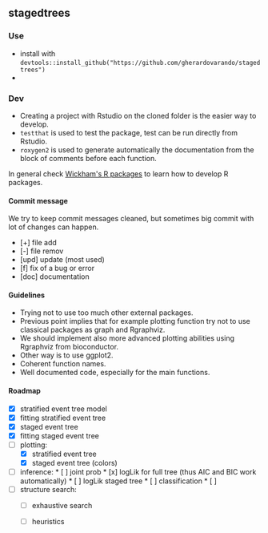 ## stagedtrees 

### Use

- install with
  `devtools::install_github("https://github.com/gherardovarando/stagedtrees")`
- 

### Dev

- Creating a project with Rstudio on the cloned folder is the easier way to
develop. 
- `testthat` is used to test the package, test can be run directly from
Rstudio.
- `roxygen2` is used to generate automatically the documentation from the
  block of comments before each function.

In general check [Wickham's R packages](http://r-pkgs.had.co.nz/) to learn
how to develop R packages. 


####  Commit message

We try to keep commit messages cleaned, but sometimes big commit with lot of
changes can happen. 

- [+] file add 
- [-] file remov
- [upd] update (most used)
- [f] fix of a bug or error
- [doc] documentation

#### Guidelines

- Trying not to use too much other external packages.
- Previous point implies that for example plotting function try not to use
  classical packages as graph and Rgraphviz. 
- We should implement also more advanced plotting abilities using Rgraphviz
  from bioconductor. 
- Other way is to use ggplot2. 
- Coherent function names. 
- Well documented code, especially for the main functions.

#### Roadmap 

- [x] stratified event tree model 
- [x] fitting stratified event tree
- [x] staged event tree
- [x] fitting staged event tree 
- [ ] plotting: 
     * [x] stratified event tree
     * [x] staged event tree (colors)
- [ ] inference:
      * [ ] joint prob
      * [x] logLik for full tree (thus AIC and BIC work automatically)
      * [ ] logLik staged tree 
      * [ ] classification 
      * [ ] 
- [ ] structure search:
     * [ ] exhaustive search 
     * [ ] heuristics 

